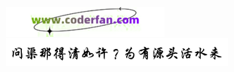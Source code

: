 <!-- <img  src='img/logo.jpeg' width="100" alt="logo"><br/> -->
<img  src='img/xf.png' width="360" alt="logo">
<br/>
<img  src='img/wjndqrx.png' width="600" alt="logo">

<!-- -   基本知识总结
-   开发工具总结
-   开发规范完善
-   日常开发手册 -->

<!-- [前端汇总](/web/)
[工具集合](/tool/)
[js 知识](/tool/)
[进阶知识](/tool/)
 -->
<!-- 背景色 -->
<!-- ![color](#f0f0f0) -->
<!-- Happiness Scavenger -->
